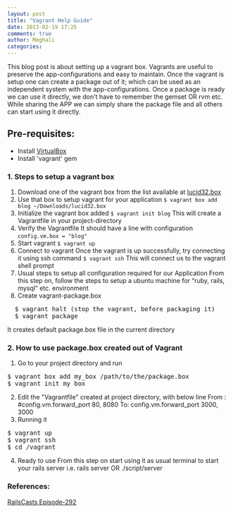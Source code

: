 ```yaml
---
layout: post
title: "Vagrant Help Guide"
date: 2013-02-19 17:25
comments: true
author: Meghali
categories: 
---
```

This blog post is about setting up a vagrant box. Vagrants are useful to preserve the app-configurations 
and easy to maintain. Once the vagrant is setup one can create a package out of it; which can be used as 
an independent system with the app-configurations.
Once a package is ready we can use it directly, we don't have to remember the gemset OR rvm etc.
While sharing the APP we can simply share the package file and all others can start using it directly.

## Pre-requisites:
- Install [VirtualBox](http://www.macupdate.com/app/mac/24801/virtualbox)
- Install 'vagrant' gem

### 1. Steps to setup a vagrant box
1. Download one of the vagrant box from the list available at [lucid32.box](http://files.vagrantup.com/lucid32.box)
2. Use that box to setup vagrant for your application 
  `$ vagrant box add blog ~/Downloads/lucid32.box`
3. Initialize the vagrant box added
`$ vagrant init blog`
This will create a Vagrantfile in your project-directory
4. Verify the Vagrantfile 
It should have a line with configuration ` config.vm.box = "blog" ` 
5. Start vagrant
  `$ vagrant up`
6. Connect to vagrant
Once the vagrant is up successfully, try connecting it using ssh command 
  `$ vagrant ssh`
This will connect us to the vagrant shell prompt
7. Usual steps to setup all configuration required for our Application
From this step on, follow the steps to setup a ubuntu machine for “ruby, rails, mysql” etc. environment
8. Create vagrant-package.box
<pre>
  $ vagrant halt (stop the vagrant, before packaging it)
  $ vagrant package
</pre>
It creates default package.box file in the current directory

<!-- more -->
 
### 2. How to use package.box created out of Vagrant
  1) Go to your project directory and run
<pre>
$ vagrant box add my_box /path/to/the/package.box
$ vagrant init my_box
</pre>
  2) Edit the "Vagrantfile" created at project directory, with below line 
    From : #config.vm.forward_port 80, 8080
    To: config.vm.forward_port 3000, 3000
  3) Running it
<pre>
$ vagrant up
$ vagrant ssh
$ cd /vagrant
</pre>
  4) Ready to use
From this step on start using it as usual terminal to start your rails server 
i.e. rails server OR ./script/server

### References:
[RailsCasts Episode-292](http://railscasts.com/episodes/292-virtual-machines-with-vagrant)
